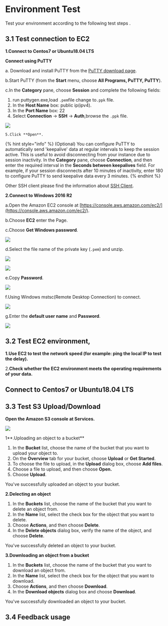 # Environment Test

Test your environment according to the following test steps .

## 3.1 Test connection to EC2

**1.Connect to Centos7 or Ubuntu18.04 LTS**

**Connect using PuTTY** 

a. Download and install PuTTY from the [PuTTY download page](http://www.chiark.greenend.org.uk/~sgtatham/putty/). 

b.Start PuTTY \(from the **Start** menu, choose **All Programs, PuTTY, PuTTY**\).

c.In the **Category** pane, choose **Session** and complete the following fields:

1. run puttygen.exe,load `.pem`file change to`.ppk` file.
2. In the **Host Name** box: public ip\(ipv4\).
3. In the **Port Name** box: 22
4. Select **Connection** -&gt; **SSH** -&gt; **Auth**,browse the `.ppk` file.

![](../.gitbook/assets/image%20%2885%29.png)

    5.Click **Open**.

{% hint style="info" %}
 \(Optional\) You can configure PuTTY to automatically send 'keepalive' data at regular intervals to keep the session active. This is useful to avoid disconnecting from your instance due to session inactivity. In the **Category** pane, choose **Connection**, and then enter the required interval in the **Seconds between keepalives** field. For example, if your session disconnects after 10 minutes of inactivity, enter 180 to configure PuTTY to send keepalive data every 3 minutes.
{% endhint %}

Other SSH client please find the information about [SSH Client](https://www.slant.co/topics/149/~best-ssh-clients-for-windows).

**2.Connect to Windows 2016 R2**

a.Open the Amazon EC2 console at [https://console.aws.amazon.com/ec2/](https://console.aws.amazon.com/ec2/).

b.Choose **EC2** enter the Page.

c.Choose **Get Windows password**. 

![](../.gitbook/assets/image%20%2878%29.png)

d.Select the file name of the private key \(`.pem`\) and unzip.

![](../.gitbook/assets/image%20%2875%29.png)

![](../.gitbook/assets/image%20%2874%29.png)

e.Copy **Password**.

![](../.gitbook/assets/image%20%2876%29.png)

f.Using Windows mstsc\(Remote Desktop Connection\) to connect.

![](../.gitbook/assets/image%20%2860%29.png)

g.Enter the **default user name** and **Password**.

![](../.gitbook/assets/image%20%2863%29.png)

## 3.2 Test EC2 environment,

**1.Use EC2 to test the network speed \(for example: ping the local IP to test the delay\).**

2.**Check whether the EC2 environment meets the operating requirements of your data.**

## **Connect to Centos7 or Ubuntu18.04 LTS** <a id="PuttingAnObjectInABucket"></a>

## 3.3 Test S3 Upload/Download

**Open the Amazon S3 console at Services.**

![](../.gitbook/assets/image%20%2886%29.png)

1**.Uploading an object to a bucket**

1. In the **Bucket** list, choose the name of the bucket that you want to upload your object to.
2. On the **Overview** tab for your bucket, choose **Upload** or **Get Started**.
3. To choose the file to upload, in the **Upload** dialog box, choose **Add files**.
4. Choose a file to upload, and then choose **Open.**
5. Choose **Upload**.

You've successfully uploaded an object to your bucket.

**2.Delecting an object**

1. In the **Buckets** list, choose the name of the bucket that you want to delete an object from.
2. In the **Name** list, select the check box for the object that you want to delete.
3. Choose **Actions**, and then choose **Delete**.
4. In the **Delete objects** dialog box, verify the name of the object, and choose **Delete**.

You've successfully deleted an object to your bucket.

**3.Downloading an object from a bucket**

1. In the **Buckets** list, choose the name of the bucket that you want to download an object from.
2. In the **Name** list, select the check box for the object that you want to download.
3. Choose **Actions**, and then choose **Download**.
4. In the **Download objects** dialog box and choose **Download**.

You've successfully downloaded an object to your bucket.

## 3.4 Feedback usage













